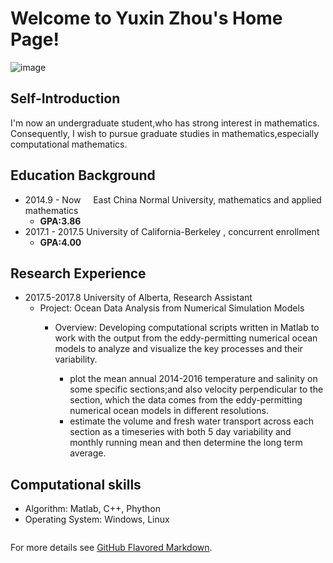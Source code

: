 # Welcome to Yuxin Zhou's Home Page!     
   ![image](https://github.com/Yuxin-Zhou/yuxin_zhou.com/raw/master/222.png)  
## Self-Introduction

I'm now an undergraduate student,who has strong interest in mathematics. Consequently, I wish to pursue graduate studies in mathematics,especially computational mathematics.


## Education Background
- 2014.9 - Now     East China Normal University,  mathematics and applied mathematics       
  - **GPA:3.86**
- 2017.1 - 2017.5    University of California-Berkeley
 , concurrent enrollment                     
  - **GPA:4.00**

## Research Experience
- 2017.5-2017.8  University of Alberta,     Research Assistant
  - Project: Ocean Data Analysis from Numerical Simulation Models
      - Overview: Developing computational scripts written in Matlab to work with the output from the eddy-permitting numerical ocean models to analyze and visualize the key processes and their variability.

        - plot the mean annual 2014-2016 temperature and salinity on some specific sections;and also velocity perpendicular to the section, which the data comes from the eddy-permitting numerical ocean models in different resolutions.
        - estimate the volume and fresh water transport across each section as a timeseries with both 5 day variability and monthly running mean and then determine the long term average.

## Computational skills
- Algorithm: Matlab, C++, Phython
- Operating System: Windows, Linux







```markdown

```

For more details see [GitHub Flavored Markdown](https://guides.github.com/features/mastering-markdown/).


